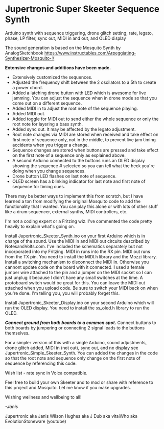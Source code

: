 # Jupertronic Super Skeeter Sequence Synth
Arduino synth with sequence triggering, drone glitch setting, rate, legato, phase, LP filter, sync out, MIDI in and out, and OLED display

The sound generation is based on the Mosquito Synth by AnalogSketchbook https://www.instructables.com/Arpeggiating-Synthesizer-Mosquito-I/

**Extensive changes and additions have been made.**
  - Extensively customized the sequences.
  - Adjusted the frequency shift between the 2 oscilators to a 5th to create a power chord.
  - Added a latching drone button with LED which is awesome for live jamming. You can adjust the sequence when in drone mode so that you come out on a different sequence.
  - Added MIDI in to adjust the root note of the sequence playing.
  - Added MIDI out.
  - Added toggle for MIDI out to send either the whole sequence or only the root note for layering a bass synth.
  - Added sync out. It may be affected by the legato adjustment.
  - Root note changes via MIDI are stored when received and take effect on first note of sequence only, not in the middle, to prevent live jam timing accidents when you trigger a change.
  - Sequence changes are stored when buttons are pressed and take effect on the first note of a sequence only as explained above.
  - A second Arduino connected to the buttons runs an OLED display showing the sequence # selected so you can tell what the heck you're doing when you change sequences. 
  - Drone button LED flashes on last note of sequence. 
  - OLED screen has a blinking indicator for last note and first note of sequence for timing cues.

There may be better ways to implement this from scratch, but I have learned a ton from modifying the original Mosquito code to add the functionality that I wanted. You can play this alone or with lots of other stuff like a drum sequencer, external synths, MIDI controllers, etc. 

I'm not a coding expert or a Fritzing wiz. I've commented the code pretty heavily to explain what's going on. 

Install Jupertronic_Skeeter_Synth.ino on your first Arduino which is in charge of the sound. Use the MIDI in and MIDI out circuits described by NotesandVolts.com. I've included the schematics separately but not incorporated into my Fritzing. MIDI in runs into the RX pin. MIDI out runs from the TX pin. You need to install the MIDI.h library and the Mozzi library. Install a switching mechanism to disconnect the MIDI in. Otherwise you cannont update code on the board with it connected. I used a female jumper wire attached to the pin and a jumper on the MIDI socket so I can just unplug it because I didn't have any small switches at the time. A protoboard switch would be great for this. You can leave the MIDI out attached when you upload code. Be sure to switch your MIDI back on when you're done. I'm telling you, you will probably forget this.

Install Jupertronic_Skeeter_Display.ino on your second Arduino which will run the OLED display. You need to install the ss_oled.h library to run the OLED. 

**_Connect ground from both boards to a common spot._** Connect buttons to both boards by jumpering or connecting 2 signal leads to the buttons themselves. 

For a simpler version of this with a single Arduino, sound adjustments, drone glitch added, MIDI in (not out), sync out, and no display see Jupertronic_Simple_Skeeter_Synth. You can added the changes in the code so that the root note and sequence only change on the first note of sequence by referencing this code. 

Wish list - rate sync in Volca compatible.

Feel free to build your own Skeeter and to mod or share with reference to this project and Mosquito. Let me know if you make upgrades. 

Wishing wellness and wellbeing to all!

*-Janis*

Jupertronic aka Janis Wilson Hughes aka J Dub aka vitalWho aka EvolutionStoneware (youtube)
